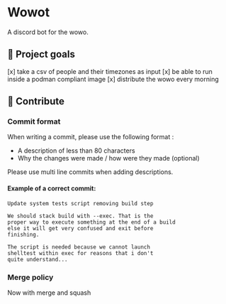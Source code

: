 # Wowot

A discord bot for the wowo.

## 🤖 Project goals

[x] take a csv of people and their timezones as input
[x] be able to run inside a podman compliant image
[x] distribute the wowo every morning

## 🙋 Contribute

### Commit format

When writing a commit, please use the following format :

- A description of less than 80 characters
- Why the changes were made / how were they made (optional)

Please use multi line commits when adding descriptions.

#### Example of a correct commit:

```
Update system tests script removing build step

We should stack build with --exec. That is the
proper way to execute something at the end of a build
else it will get very confused and exit before
finishing.

The script is needed because we cannot launch
shelltest within exec for reasons that i don't
quite understand...
```

### Merge policy

Now with merge and squash
